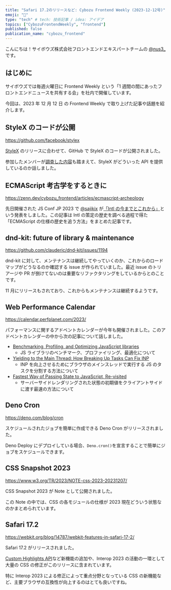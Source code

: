 ```yaml
---
title: "Safari 17.2のリリースなど: Cybozu Frontend Weekly (2023-12-12号)"
emoji: "🦓"
type: "tech" # tech: 技術記事 / idea: アイデア
topics: ["CybozuFrontendWeekly", "frontend"]
published: false
publication_name: "cybozu_frontend"
---
```


こんにちは！サイボウズ株式会社フロントエンドエキスパートチームの [@nus3\_](https://twitter.com/nus3_) です。

## はじめに

サイボウズでは毎週火曜日に Frontend Weekly という「1 週間の間にあったフロントエンドニュースを共有する会」を社内で開催しています。

今回は、2023 年 12 月 12 日 の Frontend Weekly で取り上げた記事や話題を紹介します。

## StyleX のコードが公開

https://github.com/facebook/stylex

[StyleX](https://stylexjs.com/) のリリースに合わせて、GitHub で StyleX のコードが公開されました。

参加したメンバーが[調査した内容](https://zenn.dev/b4h0_c4t/scraps/771984492e7185)も踏まえて、StyleX がどういった API を提供しているのか話しました。

## ECMAScript 考古学をするときに

https://zenn.dev/cybozu_frontend/articles/ecmascript-archeology

先日開催された JS Conf JP 2023 で [@sajikix](https://twitter.com/sajikix) が[「Intl の今までとこれから」](https://speakerdeck.com/sajikix/intlnojin-madetokorekara)という発表をしました。この記事は Intl の策定の歴史を調べる過程で得た「ECMAScript の仕様の歴史を追う方法」をまとめた記事です。

## dnd-kit: future of library & maintenance

https://github.com/clauderic/dnd-kit/issues/1194

dnd-kit に対して、メンテナンスは継続してやっていくのか、これからのロードマップがどうなるのか確認する issue が作られていました。最近 issue のトリアージや PR が捌けてないのは重要なリファクタリングをしているからとのことです。

11 月にリリースもされており、これからもメンテナンスは継続するようです。

## Web Performance Calendar

https://calendar.perfplanet.com/2023/

パフォーマンスに関するアドベントカレンダーが今年も開催されました。このアドベントカレンダーの中から次の記事について話しました。

- [Benchmarking, Profiling, and Optimizing JavaScript libraries](https://calendar.perfplanet.com/2023/benchmarking-profiling-and-optimizing-javascript-libraries/)
  - JS ライブラリのベンチマーク、プロファイリング、最適化について
- [Yielding to the Main Thread: How Breaking Up Tasks Can Fix INP](https://calendar.perfplanet.com/2023/yielding-main-thread-breaking-up-tasks-fix-inp/)
  - INP を向上させるためにブラウザのメインスレッドで実行する JS のタスクを分割する方法について
- [Fastest Way of Passing State to JavaScript, Re-visited](https://calendar.perfplanet.com/2023/fastest-way-passing-state-javascript-revisited/)
  - サーバーサイドレンダリングされた状態の初期値をクライアントサイドに渡す最速の方法について

## Deno Cron

https://deno.com/blog/cron

スケジュールされたジョブを簡単に作成できる Deno Cron がリリースされました。

Deno Deploy にデプロイしている場合、`Deno.cron()`を宣言することで簡単にジョブをスケジュールできます。

## CSS Snapshot 2023

https://www.w3.org/TR/2023/NOTE-css-2023-20231207/

CSS Snapshot 2023 が Note として公開されました。

この Note の中では、CSS の各モジュールの仕様が 2023 現在どういう状態なのかまとめられています。

## Safari 17.2

https://webkit.org/blog/14787/webkit-features-in-safari-17-2/

Safari 17.2 がリリースされました。

[Custom Highlights API](https://developer.mozilla.org/en-US/docs/Web/API/CSS_Custom_Highlight_API)など新機能の追加や、Interop 2023 の活動の一環として大量の CSS の修正がこのリリースに含まれています。

特に Interop 2023 による修正によって重点分野となっている CSS の新機能など、主要ブラウザの互換性が向上するのはとても良いですね。
